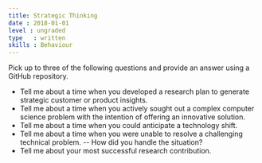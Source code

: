 ```yaml
---
title: Strategic Thinking
date : 2018-01-01
level : ungraded
type   : written
skills : Behaviour
---
```

Pick up to three of the following questions and provide an answer using a GitHub repository.

- Tell me about a time when you developed a research plan to generate strategic customer or product insights.
- Tell me about a time when you actively sought out a complex computer science problem with the intention of offering an innovative solution.
- Tell me about a time when you could anticipate a technology shift.
- Tell me about a time when you were unable to resolve a challenging technical problem.
-- How did you handle the situation?
- Tell me about your most successful research contribution.

